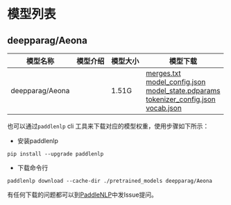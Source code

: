 #  模型列表

## deepparag/Aeona

| 模型名称 | 模型介绍 | 模型大小  | 模型下载 |
| --- | --- | --- | --- |
|deepparag/Aeona|  | 1.51G | [merges.txt](https://bj.bcebos.com/paddlenlp/models/community/deepparag/Aeona/merges.txt)<br>[model_config.json](https://bj.bcebos.com/paddlenlp/models/community/deepparag/Aeona/model_config.json)<br>[model_state.pdparams](https://bj.bcebos.com/paddlenlp/models/community/deepparag/Aeona/model_state.pdparams)<br>[tokenizer_config.json](https://bj.bcebos.com/paddlenlp/models/community/deepparag/Aeona/tokenizer_config.json)<br>[vocab.json](https://bj.bcebos.com/paddlenlp/models/community/deepparag/Aeona/vocab.json) |

也可以通过`paddlenlp` cli 工具来下载对应的模型权重，使用步骤如下所示：

* 安装paddlenlp

```shell
pip install --upgrade paddlenlp
```

* 下载命令行

```shell
paddlenlp download --cache-dir ./pretrained_models deepparag/Aeona
```

有任何下载的问题都可以到[PaddleNLP](https://github.com/PaddlePaddle/PaddleNLP)中发Issue提问。